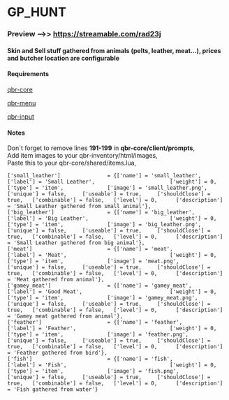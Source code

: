 # GP_HUNT
### Preview -->> https://streamable.com/rad23j
#### Skin and Sell stuff gathered from animals (pelts, leather, meat...), prices and butcher location are configurable

#### Requirements
[qbr-core](https://github.com/qbcore-redm-framework/qbr-core)

[qbr-menu](https://github.com/qbcore-redm-framework/qbr-menu)

[qbr-input](https://github.com/qbcore-redm-framework/qbr-input)

#### Notes
   Don´t forget to remove lines **191-199** in **qbr-core/client/prompts**,  
   Add item images to your qbr-inventory/html/images,  
   Paste this to your qbr-core/shared/items.lua,  

	['small_leather'] 				= {['name'] = 'small_leather', 				['label'] = 'Small Leather',						['weight'] = 0,			['type'] = 'item', 				['image'] = 'small_leather.png',			['unique'] = false,		['useable'] = true,		['shouldClose'] = true,	  ['combinable'] = false,	['level'] = 0,		['description'] = 'Small Leather gathered from small animal'},
	['big_leather'] 				= {['name'] = 'big_leather', 				['label'] = 'Big Leather',						    ['weight'] = 0,			['type'] = 'item', 				['image'] = 'big_leather.png',			    ['unique'] = false,		['useable'] = true,		['shouldClose'] = true,	  ['combinable'] = false,	['level'] = 0,		['description'] = 'Small Leather gathered from big animal'},
	['meat'] 				        = {['name'] = 'meat', 				        ['label'] = 'Meat',						            ['weight'] = 0,			['type'] = 'item', 				['image'] = 'meat.png',			            ['unique'] = false,		['useable'] = true,		['shouldClose'] = true,	  ['combinable'] = false,	['level'] = 0,		['description'] = 'Meat gathered from animal'},
	['gamey_meat'] 				    = {['name'] = 'gamey_meat', 				['label'] = 'Good Meat',						    ['weight'] = 0,			['type'] = 'item', 				['image'] = 'gamey_meat.png',			    ['unique'] = false,		['useable'] = true,		['shouldClose'] = true,	  ['combinable'] = false,	['level'] = 0,		['description'] = 'Gamey meat gathered from animal'},
	['feather'] 				    = {['name'] = 'feather', 				    ['label'] = 'Feather',						        ['weight'] = 0,			['type'] = 'item', 				['image'] = 'feather.png',			        ['unique'] = false,		['useable'] = true,		['shouldClose'] = true,	  ['combinable'] = false,	['level'] = 0,		['description'] = 'Feather gathered from bird'},
	['fish'] 				        = {['name'] = 'fish', 				        ['label'] = 'Fish',						            ['weight'] = 0,			['type'] = 'item', 				['image'] = 'fish.png',			            ['unique'] = false,		['useable'] = true,		['shouldClose'] = true,	  ['combinable'] = false,	['level'] = 0,		['description'] = 'Fish gathered from water'}
